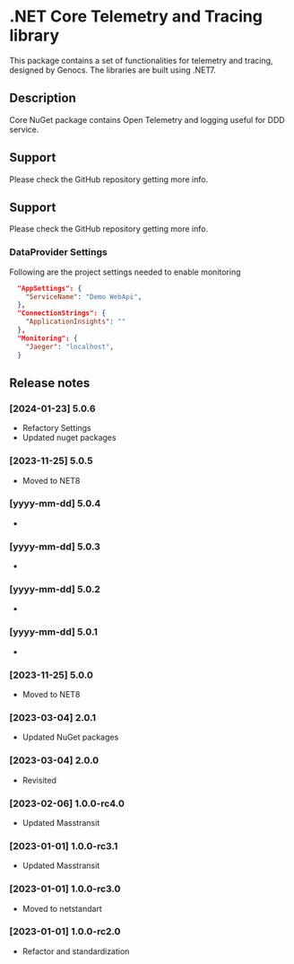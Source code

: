 # .NET Core Telemetry and Tracing library

This package contains a set of functionalities for telemetry and tracing, designed by Genocs.
The libraries are built using .NET7.


## Description

Core NuGet package contains Open Telemetry and logging useful for DDD service.

## Support

Please check the GitHub repository getting more info.


## Support

Please check the GitHub repository getting more info.


### DataProvider Settings
Following are the project settings needed to enable monitoring

``` json
  "AppSettings": {
    "ServiceName": "Demo WebApi",
  },
  "ConnectionStrings": {
    "ApplicationInsights": ""
  },
  "Monitoring": {
    "Jaeger": "localhost",
  }
```

## Release notes

### [2024-01-23] 5.0.6
- Refactory Settings
- Updated nuget packages

### [2023-11-25] 5.0.5
- Moved to NET8

### [yyyy-mm-dd] 5.0.4
- 

### [yyyy-mm-dd] 5.0.3
- 

### [yyyy-mm-dd] 5.0.2
- 

### [yyyy-mm-dd] 5.0.1
- 

### [2023-11-25] 5.0.0
- Moved to NET8

### [2023-03-04] 2.0.1
- Updated NuGet packages

### [2023-03-04] 2.0.0
- Revisited

### [2023-02-06] 1.0.0-rc4.0
- Updated Masstransit

### [2023-01-01] 1.0.0-rc3.1
- Updated Masstransit

### [2023-01-01] 1.0.0-rc3.0
- Moved to netstandart

### [2023-01-01] 1.0.0-rc2.0
- Refactor and standardization




